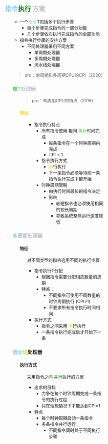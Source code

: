 <div style="float: left; width: 64%; padding: 1%;">

## <span style="color: LightSkyBlue;">指令</span><span style="color: green;">执行</span> <span style="color: silver;">方案  

<ul>

- 一个<span style="color: LightSkyBlue;">指令</span>T包括多个执行步骤
  - 每个步骤完成指令的一部分功能
  - 几个步骤依次执行完成指令的全部功能
- 指令执行步骤的安排方案
  - 不同处理器采用不同方案
    - 单周期处理器
    - 多周期处理器
    - 流水线处理器
>pro：单周期和多周期CPU的CPI（2020）  

###  <span style="color: silver;"> <span style="color: LimeGreen;">单</span>T处理器  

<ul>

>pro：单周期CPU的特点（2016）  

####  <span style="color: Gold;">特点

<ul>

- 指令执行特点
  - 所有指令使用 <span style="color: black;">相同</span> <span style="color: LimeGreen;">执行</span>时间完成
    - 每条指令在一个时钟周期内完成
    -  <span style="color: LimeGreen;">C</span>P<span style="color: LightSkyBlue;">I</span> = 1
  - 指令执行方式
    -  <span style="color: Gold;">串</span>行执行
    - 下一条指令必须等待前一条指令执行完成才能开始
  - 时钟周期限制
    - 由执行时间最长的指令决定
    - 影响
      - 较短指令也必须使用相同的较长周期
      - 导致系统整体运行速度降低

</ul>

</ul>

###  <span style="color: silver;"><span style="color: LightSkyBlue;">多</span>周期处理器  

<ul>

#### 特征

<ul>

对不同类型的指令选用不同的执行步骤
- 指令执行T分配
  - 根据指令需要分配相应数量的周期
  - 特点：
    - 不同指令可使用不同数量的时钟周期执行 (CPI>1)
    - 不要求所有指令执行时间相同
- 执行方式
  - 指令之间采用 <span style="color: Gold;">串</span>行执行
  - 一条指令执行完成后才开始下一条
</ul>

</ul>

### <span style="color: LightSkyBlue;">流水</span><span style="color: Gold;">线</span>处理器  

<ul>

#### 执行方式

<ul>

采用指令之间 <span style="color: green;">并行</span>执行的方案
- 追求的目标
  - 力争在每个时钟周期完成一条指令的执行过程
  - 只在理想情况下才能达到CPI=1
- 特点
  - 每个时钟周期启动一条指令
  - 多条指令并行运行
    - 不同指令同时处于不同执行步骤
</ul>

</ul>

</ul>

</ul>
</div>
<div style="float: right; width: 26%; padding: 1%;">

</div>
<div style="clear: both;"></div>
